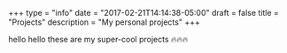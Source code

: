 +++
type = "info"
date = "2017-02-21T14:14:38-05:00"
draft = false
title = "Projects"
description = "My personal projects"
+++

hello hello these are my super-cool projects 🔥🔥🔥

